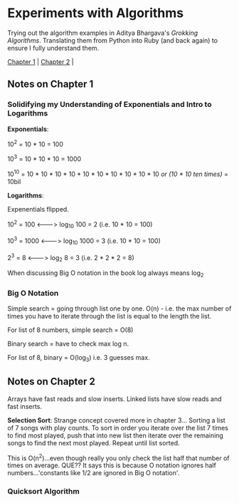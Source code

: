 # Experiments with Algorithms

Trying out the algorithm examples in Aditya Bhargava's *Grokking Algorithms*. Translating them from Python into Ruby (and back again) to ensure I fully understand them. 

[Chapter 1](#notes-on-chapter-1) | [Chapter 2](#notes-on-chapter-2) | 

## Notes on Chapter 1

### Solidifying my Understanding of Exponentials and Intro to Logarithms

**Exponentials**: 

10<sup>2</sup> = 10 * 10 = 100

10<sup>3</sup> = 10 * 10 * 10 = 1000

10<sup>10</sup> = 10 * 10 * 10 * 10 * 10 * 10 * 10 * 10 * 10 * 10  *or (10 * 10 ten times)* = 10bil

**Logarithms**:

Expenentials flipped. 

10<sup>2</sup> = 100 <---> log<sub>10</sub> 100 = 2 (i.e. 10 * 10 = 100)

10<sup>3</sup> = 1000 <---> log<sub>10</sub> 1000 = 3 (i.e. 10 * 10 = 100)

2<sup>3</sup> = 8 <---> log<sub>2</sub> 8 = 3 (i.e. 2 * 2 * 2 = 8)

When discussing Big O notation in the book log always means log<sub>2</sub> 

### Big O Notation 

Simple search = going through list one by one. O(n) - i.e. the max number of times you have to iterate through the list is equal to the length the list. 

For list of 8 numbers, simple search = O(8)

Binary search = have to check max log n. 

For list of 8, binary = O(log<sub>3</sub>) i.e. 3 guesses max. 

## Notes on Chapter 2

Arrays have fast reads and slow inserts. Linked lists have slow reads and fast inserts.

**Selection Sort**:
Strange concept covered more in chapter 3...
Sorting a list of 7 songs with play counts. To sort in order you iterate over the list 7 times to find most played, push that into new list then iterate over the remaining songs to find the next most played. Repeat until list sorted. 

This is O(n<sup>2</sup>)...even though really you only check the list half that number of times on average. QUE?? It says this is because O notation ignores half numbers...'constants like 1/2 are ignored in Big O notation'. 

### Quicksort Algorithm 
